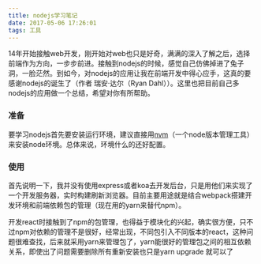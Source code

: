 ```yaml
---
title: nodejs学习笔记
date: 2017-05-06 17:26:01
tags: 工具
---
```

14年开始接触web开发，刚开始对web也只是好奇，满满的深入了解之后，选择前端作为方向，一步步前进。接触到nodejs的时候，感觉自己仿佛掉进了兔子洞，一脸茫然。到如今，对nodejs的应用让我在前端开发中得心应手，这真的要感谢nodejs的诞生了（作者 瑞安·达尔（Ryan Dahl））。这里也把目前自己多nodejs的应用做一个总结，希望对你有所帮助。

### 准备

要学习nodejs首先要安装运行环境，建议直接用[nvm](https://github.com/creationix/nvm)（一个node版本管理工具）来安装node环境。总体来说，环境什么的还好配置。

### 使用

首先说明一下，我并没有使用express或者koa去开发后台，只是用他们来实现了一个开发服务器，实时构建刷新浏览器。目前主要用途就是结合webpack搭建开发环境和前端依赖包的管理（现在用的yarn来替代npm）。

开发react时接触到了npm的包管理，也得益于模块化的兴起，确实很方便，只不过npm对依赖的管理不是很好，经常出现，不同包引入不同版本的react，这种问题很难查找，后来就采用yarn来管理包了，yarn能很好的管理包之间的相互依赖关系，即使出了问题需要删除所有重新安装也只是yarn upgrade 就可以了





